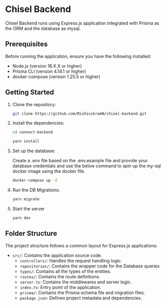 # Chisel Backend

Chisel Backend runs using Express.js application integrated with Prisma as the ORM and the database as mysql.

## Prerequisites

Before running the application, ensure you have the following installed:

- Node.js (version 18.X.X or higher)
- Prisma CLI (version 4.14.1 or higher)
- docker-compose (version 1.25.5 or higher)

## Getting Started

1.  Clone the repository:

    ```bash
    git clone https://github.com/RishivikramN/chisel-backend.git
    ```

2.  Install the dependencies:

    ```bash
    cd connect-backend

    yarn install
    ```

3.  Set up the database:

    Create a .env file based on the .env.example file and provide your database credentials and use the below command to spin up the my-sql docker image using the docker file.

    ```bash
    docker-compose up -d
    ```

4.  Run the DB Migrations:

    ```bash
    yarn migrate
    ```

5.  Start the server

    ```bash
    yarn dev
    ```

## Folder Structure

The project structure follows a common layout for Express.js applications:

- `src/`: Contains the application source code.
  - `controllers/`: Handles the request handling logic.
  - `repositories/`: Contains the wrapper code for the Database queries
  - `types/`: Contains all the types of the entities.
  - `routes/`: Contains the route definitions.
  - `server.ts`: Contains the middlewares and server logic.
  - `index.ts`: Entry point of the application.
  - `prisma/`: Contains the Prisma schema file and migration files.
  - `package.json`: Defines project metadata and dependencies.
